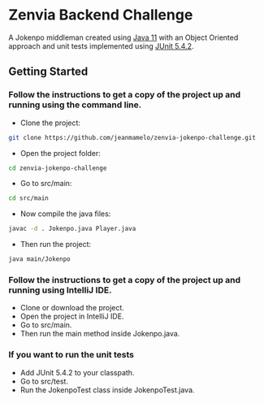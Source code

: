 # Zenvia Backend Challenge
 
 A Jokenpo middleman created using [Java 11](https://www.oracle.com/br/java/technologies/javase-jdk11-downloads.html) with an Object Oriented approach and unit tests implemented using [JUnit 5.4.2](https://junit.org/junit5/).

## Getting Started

### Follow the instructions to get a copy of the project up and running using the command line.

- Clone the project:

 ```sh
 git clone https://github.com/jeanmamelo/zenvia-jokenpo-challenge.git
 ```

- Open the project folder:

 ```sh
 cd zenvia-jokenpo-challenge
 ```

- Go to src/main:

```sh
cd src/main
```

- Now compile the java files:

 ```sh
 javac -d . Jokenpo.java Player.java
 ```

- Then run the project:

 ```sh
 java main/Jokenpo
 ```

### Follow the instructions to get a copy of the project up and running using IntelliJ IDE.

- Clone or download the project.
- Open the project in IntelliJ IDE.
- Go to src/main.
- Then run the main method inside Jokenpo.java.

### If you want to run the unit tests
- Add JUnit 5.4.2 to your classpath.
- Go to src/test.
- Run the JokenpoTest class inside JokenpoTest.java.